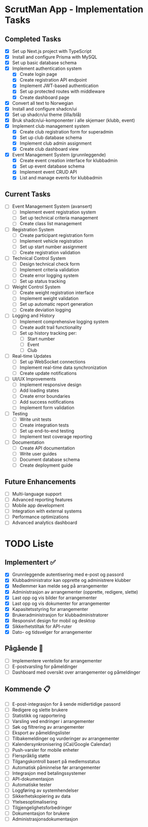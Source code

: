 # ScrutMan App - Implementation Tasks

## Completed Tasks
- [x] Set up Next.js project with TypeScript
- [x] Install and configure Prisma with MySQL
- [x] Set up basic database schema
- [x] Implement authentication system
  - [x] Create login page
  - [x] Create registration API endpoint
  - [x] Implement JWT-based authentication
  - [x] Set up protected routes with middleware
  - [x] Create dashboard page
- [x] Convert all text to Norwegian
- [x] Install and configure shadcn/ui
- [x] Set up shadcn/ui theme (lilla/blå)
- [x] Bruk shadcn/ui-komponenter i alle skjemaer (klubb, event)
- [x] Implement club management system
  - [x] Create club registration form for superadmin
  - [x] Set up club database schema
  - [x] Implement club admin assignment
  - [x] Create club dashboard view
- [x] Event Management System (grunnleggende)
  - [x] Create event creation interface for klubbadmin
  - [x] Set up event database schema
  - [x] Implement event CRUD API
  - [x] List and manage events for klubbadmin

## Current Tasks
- [ ] Event Management System (avansert)
  - [ ] Implement event registration system
  - [ ] Set up technical criteria management
  - [ ] Create class list management
- [ ] Registration System
  - [ ] Create participant registration form
  - [ ] Implement vehicle registration
  - [ ] Set up start number assignment
  - [ ] Create registration validation
- [ ] Technical Control System
  - [ ] Design technical check form
  - [ ] Implement criteria validation
  - [ ] Create error logging system
  - [ ] Set up status tracking
- [ ] Weight Control System
  - [ ] Create weight registration interface
  - [ ] Implement weight validation
  - [ ] Set up automatic report generation
  - [ ] Create deviation logging
- [ ] Logging and History
  - [ ] Implement comprehensive logging system
  - [ ] Create audit trail functionality
  - [ ] Set up history tracking per:
    - [ ] Start number
    - [ ] Event
    - [ ] Club
- [ ] Real-time Updates
  - [ ] Set up WebSocket connections
  - [ ] Implement real-time data synchronization
  - [ ] Create update notifications
- [ ] UI/UX Improvements
  - [ ] Implement responsive design
  - [ ] Add loading states
  - [ ] Create error boundaries
  - [ ] Add success notifications
  - [ ] Implement form validation
- [ ] Testing
  - [ ] Write unit tests
  - [ ] Create integration tests
  - [ ] Set up end-to-end testing
  - [ ] Implement test coverage reporting
- [ ] Documentation
  - [ ] Create API documentation
  - [ ] Write user guides
  - [ ] Document database schema
  - [ ] Create deployment guide

## Future Enhancements
- [ ] Multi-language support
- [ ] Advanced reporting features
- [ ] Mobile app development
- [ ] Integration with external systems
- [ ] Performance optimizations
- [ ] Advanced analytics dashboard

# TODO Liste

## Implementert ✅
- [x] Grunnleggende autentisering med e-post og passord
- [x] Klubbadministrator kan opprette og administrere klubber
- [x] Medlemmer kan melde seg på arrangementer
- [x] Administrasjon av arrangementer (opprette, redigere, slette)
- [x] Last opp og vis bilder for arrangementer
- [x] Last opp og vis dokumenter for arrangementer
- [x] Kapasitetsstyring for arrangementer
- [x] Brukeradministrasjon for klubbadministratorer
- [x] Responsivt design for mobil og desktop
- [x] Sikkerhetstiltak for API-ruter
- [x] Dato- og tidsvelger for arrangementer

## Pågående 🚧
- [ ] Implementere venteliste for arrangementer
- [ ] E-postvarsling for påmeldinger
- [ ] Dashboard med oversikt over arrangementer og påmeldinger

## Kommende 📋
- [ ] E-post-integrasjon for å sende midlertidige passord
- [ ] Redigere og slette brukere
- [ ] Statistikk og rapportering
- [ ] Varsling ved endringer i arrangementer
- [ ] Søk og filtrering av arrangementer
- [ ] Eksport av påmeldingslister
- [ ] Tilbakemeldinger og vurderinger av arrangementer
- [ ] Kalendersynkronisering (iCal/Google Calendar)
- [ ] Push-varsler for mobile enheter
- [ ] Flerspråklig støtte
- [ ] Tilgangskontroll basert på medlemsstatus
- [ ] Automatisk påminnelse før arrangementer
- [ ] Integrasjon med betalingssystemer
- [ ] API-dokumentasjon
- [ ] Automatiske tester
- [ ] Loggføring av systemhendelser
- [ ] Sikkerhetskopiering av data
- [ ] Ytelsesoptimalisering
- [ ] Tilgjengelighetsforbedringer
- [ ] Dokumentasjon for brukere
- [ ] Administrasjonsdokumentasjon 